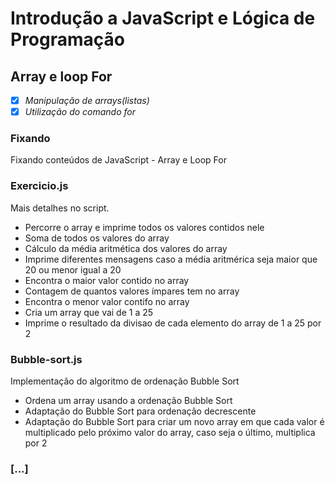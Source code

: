 # Introdução a JavaScript e Lógica de Programação

## Array e loop For

- [X] _Manipulação de arrays(listas)_
- [X] _Utilização do comando for_

### Fixando

Fixando conteúdos de JavaScript - Array e Loop For

### Exercicio.js

Mais detalhes no script.
- Percorre o array e imprime todos os valores contidos nele
- Soma de todos os valores do array
- Cálculo da média aritmética dos valores do array
- Imprime diferentes mensagens caso a média aritmérica seja maior que 20 ou menor igual a 20
- Encontra o maior valor contido no array
- Contagem de quantos valores ímpares tem no array
- Encontra o menor valor contifo no array
- Cria um array que vai de 1 a 25
- Imprime o resultado da divisao de cada elemento do array de 1 a 25 por 2

### Bubble-sort.js

Implementação do algoritmo de ordenação Bubble Sort
- Ordena um array usando a ordenação Bubble Sort
- Adaptação do Bubble Sort para ordenação decrescente
- Adaptação do Bubble Sort para criar um novo array em que cada valor é multiplicado pelo próximo valor do array, caso seja o último, multiplica por 2

### [...]